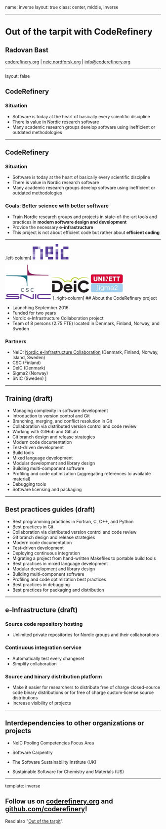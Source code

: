 name: inverse
layout: true
class: center, middle, inverse

---

# Out of the tarpit with CodeRefinery

## Radovan Bast

[coderefinery.org](http://coderefinery.org) | [neic.nordforsk.org](https://neic.nordforsk.org) | [info@coderefinery.org](info@coderefinery.org)

---

layout: false

## CodeRefinery

### Situation

- Software is today at the heart of basically every scientific discipline
- There is value in Nordic research software
- Many academic research groups develop software using inefficient or
  outdated methodologies

---

## CodeRefinery

### Situation

- Software is today at the heart of basically every scientific discipline
- There is value in Nordic research software
- Many academic research groups develop software using inefficient or
  outdated methodologies

### Goals: Better science with better software

- Train Nordic research groups and projects
  in state-of-the-art tools and practices in **modern software design and
  development**
- Provide the necessary **e-infrastructure**
- This project is not about efficient code
  but rather about **efficient coding**

---

.left-column[
<img src="img/neic.png" style="height: 50px;"/>

<img src="img/csc.png" style="height: 90px;"/>

<img src="img/deic.png" style="height: 50px;"/>

<img src="img/sigma2.jpg" style="height: 60px;"/>

<img src="img/snic.png" style="height: 20px;"/>
]
.right-column[
## About the CodeRefinery project

- Launching September 2016
- Funded for two years
- Nordic e-Infrastructure Collaboration project
- Team of 8 persons (2.75 FTE) located in Denmark, Finland, Norway, and Sweden

### Partners

- NeIC: [Nordic e-Infrastructure Collaboration](https://neic.nordforsk.org)
  (Denmark, Finland, Norway, Island, Sweden)
- CSC (Finland)
- DeIC (Denmark)
- Sigma2 (Norway)
- SNIC (Sweden)
]

---

## Training (draft)

- Managing complexity in software development
- Introduction to version control and Git
- Branching, merging, and conflict resolution in Git
- Collaboration via distributed version control and code review
- Working with GitHub and GitLab
- Git branch design and release strategies
- Modern code documentation
- Test-driven development
- Build tools
- Mixed language development
- Modular development and library design
- Building multi-component software
- Profiling and code optimization (aggregating references to available material)
- Debugging tools
- Software licensing and packaging

---

## Best practices guides (draft)

- Best programming practices in Fortran, C, C++, and Python
- Best practices in Git
- Collaboration via distributed version control and code review
- Git branch design and release strategies
- Modern code documentation
- Test-driven development
- Deploying continuous integration
- Migrating a project from hand-written Makefiles to portable build tools
- Best practices in mixed language development
- Modular development and library design
- Building multi-component software
- Profiling and code optimization best practices
- Best practices in debugging
- Best practices for packaging and distribution

---

## e-Infrastructure (draft)

### Source code repository hosting

- Unlimited private repositories for Nordic groups and their
  collaborations

### Continuous integration service

- Automatically test every changeset
- Simplify collaboration

### Source and binary distribution platform

- Make it easier for researchers to distribute
  free of charge closed-source code binary distributions
  or for free of charge custom-license source distributions
- Increase visibility of projects

---

## Interdependencies to other organizations or projects

- NeIC Pooling Competencies Focus Area

- Software Carpentry

- The Software Sustainability Institute (UK)

- Sustainable Software for Chemistry and Materials (US)

---

template: inverse

## Follow us on [coderefinery.org](http://coderefinery.org) and [github.com/coderefinery](https://github.com/coderefinery)!

Read also "[Out of the tarpit](https://github.com/papers-we-love/papers-we-love/blob/master/design/out-of-the-tar-pit.pdf)".
